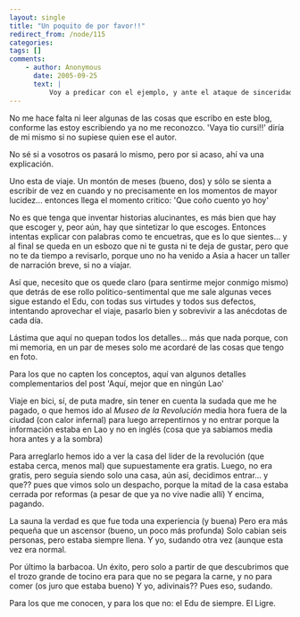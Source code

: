 ```yaml
---
layout: single
title: "Un poquito de por favor!!"
redirect_from: /node/115
categories:
tags: []
comments: 
    - author: Anonymous
      date: 2005-09-25
      text: |
          Voy a predicar con el ejemplo, y ante el ataque de sinceridad de nuestro sudoroso Willy Fog, voy a dejar caer unas líneas en este cyberespacio...Bien sabes que soy crítico con el contenido del Blog, y que he protestado por lo políticamente correcto, políticamente político y políticamente social de su contenido. Aun así, lo sigo con entusiasmo, casi diariamente, tratando de leer entre líneas algún detalle escabroso que, en forma de desgracia, arranque una sonrisa de mi maltrecha alma occidental, a la que ya no salvará ni el yoga ni la meditación...Pero que cojones... Ante viaje semejante mereces que, a la vejez, te entierren con los brazos cruzados sobre tu polla y...bla, bla, bla... Escribir lo que te salga de los huevos!En fin... vuelve pronto y entero!Besitos de El Milio.  
---
```

No me hace falta ni leer algunas de las cosas que escribo en este blog, conforme las estoy escribiendo ya no me reconozco. 'Vaya tio cursi!!' diría de mi mismo si no supiese quien ese el autor.  

No sé si a vosotros os pasará lo mismo, pero por si acaso, ahí va una explicación.  

Uno esta de viaje. Un montón de meses (bueno, dos) y sólo se sienta a escribir de vez en cuando y no precisamente en los momentos de mayor lucidez... entonces llega el momento critico: 'Que coño cuento yo hoy'  

No es que tenga que inventar historias alucinantes, es más bien que hay que escoger y, peor aún, hay que sintetizar lo que escoges. Entonces intentas explicar con palabras como te encuetras, que es lo que sientes... y al final se queda en un esbozo que ni te gusta ni te deja de gustar, pero que no te da tiempo a revisarlo, porque uno no ha venido a Asia a hacer un taller de narración breve, si no a viajar.  

Así que, necesito que os quede claro (para sentirme mejor conmigo mismo) que detrás de ese rollo politico-sentimental que me sale algunas veces sigue estando el Edu, con todas sus virtudes y todos sus defectos, intentando aprovechar el viaje, pasarlo bien y sobrevivir a las anécdotas de cada día.  

Lástima que aquí no quepan todos los detalles... más que nada porque, con mi memoria, en un par de meses solo me acordaré de las cosas que tengo en foto.  

Para los que no capten los conceptos, aquí van algunos detalles complementarios del post 'Aquí, mejor que en ningún Lao'  

Viaje en bici, sí, de puta madre, sin tener en cuenta la sudada que me he pagado, o que hemos ido al _Museo de la Revolución_ media hora fuera de la ciudad (con calor infernal) para luego arrepentirnos y no entrar porque la información estaba en Lao y no en inglés (cosa que ya sabiamos media hora antes y a la sombra)  

Para arreglarlo hemos ido a ver la casa del lider de la revolución (que estaba cerca, menos mal) que supuestamente era gratis. Luego, no era gratis, pero seguia siendo solo una casa, aún así, decidimos entrar... y que?? pues que vimos solo un despacho, porque la mitad de la casa estaba cerrada por reformas (a pesar de que ya no vive nadie allí) Y encima, pagando.  

La sauna la verdad es que fue toda una experiencia (y buena) Pero era más pequeña que un ascensor (bueno, un poco más profunda) Solo cabian seis personas, pero estaba siempre llena. Y yo, sudando otra vez (aunque esta vez era normal.  

Por último la barbacoa. Un éxito, pero solo a partir de que descubrimos que el trozo grande de tocino era para que no se pegara la carne, y no para comer (os juro que estaba bueno) Y yo, adivinais?? Pues eso, sudando.  

Para los que me conocen, y para los que no: el Edu de siempre. El Ligre.
